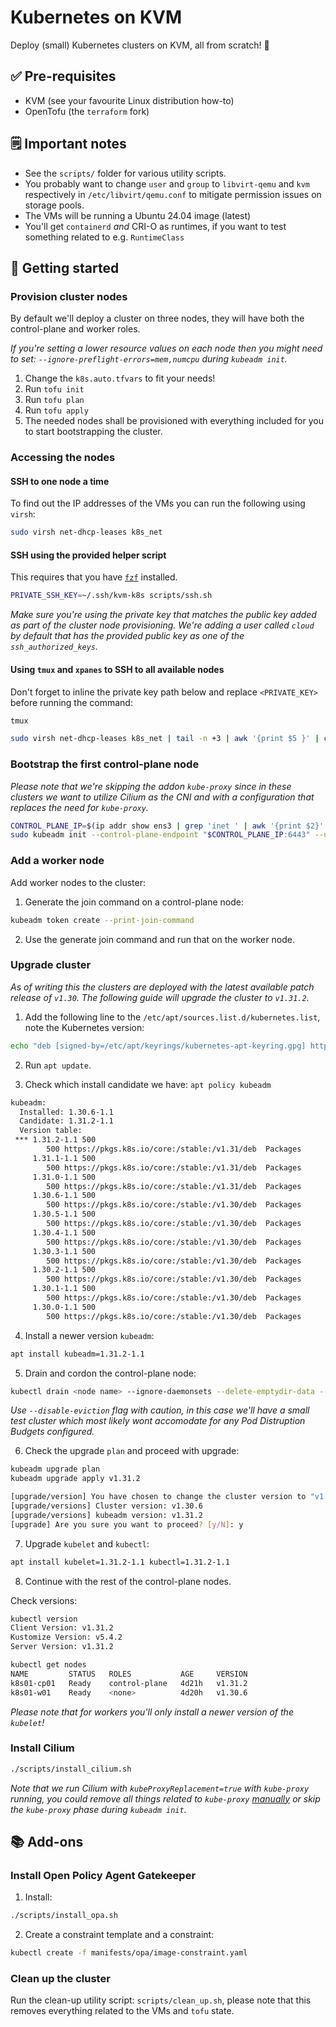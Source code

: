 # Kubernetes on KVM

Deploy (small) Kubernetes clusters on KVM, all from scratch! 🚀

## ✅ Pre-requisites

* KVM (see your favourite Linux distribution how-to)
* OpenTofu (the `terraform` fork)

## 🗒️ Important notes

* See the `scripts/` folder for various utility scripts.
* You probably want to change `user` and `group` to `libvirt-qemu` and `kvm` respectively in `/etc/libvirt/qemu.conf` to mitigate permission issues on storage pools.
* The VMs will be running a Ubuntu 24.04 image (latest)
* You'll get `containerd` _and_ CRI-O as runtimes, if you want to test something related to e.g. `RuntimeClass`

## 🏃 Getting started

### Provision cluster nodes

By default we'll deploy a cluster on three nodes, they will have both the control-plane and worker roles.

_If you're setting a lower resource values on each node then you might need to set: `--ignore-preflight-errors=mem,numcpu` during `kubeadm init`._

1. Change the `k8s.auto.tfvars` to fit your needs!
2. Run `tofu init`
3. Run `tofu plan`
4. Run `tofu apply`
5. The needed nodes shall be provisioned with everything included for you to start bootstrapping the cluster.

### Accessing the nodes

#### SSH to one node a time

To find out the IP addresses of the VMs you can run the following using `virsh`:

```bash
sudo virsh net-dhcp-leases k8s_net
```

#### SSH using the provided helper script

This requires that you have [`fzf`](https://github.com/junegunn/fzf) installed.

```bash
PRIVATE_SSH_KEY=~/.ssh/kvm-k8s scripts/ssh.sh
```

_Make sure you're using the private key that matches the public key added as part of the cluster node provisioning. We're adding a user called `cloud` by default that has the provided public key as one of the `ssh_authorized_keys`._

#### Using `tmux` and `xpanes` to SSH to all available nodes

Don't forget to inline the private key path below and replace `<PRIVATE_KEY>` before running the command:

```bash
tmux

sudo virsh net-dhcp-leases k8s_net | tail -n +3 | awk '{print $5 }' | cut -d"/" -f1 | xpanes -l ev -c 'ssh -l cloud -i <PRIVATE_KEY> {}'
```

### Bootstrap the first control-plane node

_Please note that we're skipping the addon `kube-proxy` since in these clusters we want to utilize Cilium as the CNI and with a configuration that replaces the need for `kube-proxy`._

```bash
CONTROL_PLANE_IP=$(ip addr show ens3 | grep 'inet ' | awk '{print $2}' | cut -d/ -f1)
sudo kubeadm init --control-plane-endpoint "$CONTROL_PLANE_IP:6443" --upload-certs
```

### Add a worker node

Add worker nodes to the cluster:

1. Generate the join command on a control-plane node:

```bash
kubeadm token create --print-join-command
```

2. Use the generate join command and run that on the worker node.

### Upgrade cluster

_As of writing this the clusters are deployed with the latest available patch release of `v1.30`. The following guide will upgrade the cluster to `v1.31.2`._

1. Add the following line to the `/etc/apt/sources.list.d/kubernetes.list`, note the Kubernetes version:

```bash
echo "deb [signed-by=/etc/apt/keyrings/kubernetes-apt-keyring.gpg] https://pkgs.k8s.io/core:/stable:/v1.31/deb/ /" >> /etc/apt/sources.list.d/kubernetes.list
```

2. Run `apt update`.

3. Check which install candidate we have: `apt policy kubeadm`

```bash
kubeadm:
  Installed: 1.30.6-1.1
  Candidate: 1.31.2-1.1
  Version table:
 *** 1.31.2-1.1 500
        500 https://pkgs.k8s.io/core:/stable:/v1.31/deb  Packages
     1.31.1-1.1 500
        500 https://pkgs.k8s.io/core:/stable:/v1.31/deb  Packages
     1.31.0-1.1 500
        500 https://pkgs.k8s.io/core:/stable:/v1.31/deb  Packages
     1.30.6-1.1 500
        500 https://pkgs.k8s.io/core:/stable:/v1.30/deb  Packages
     1.30.5-1.1 500
        500 https://pkgs.k8s.io/core:/stable:/v1.30/deb  Packages
     1.30.4-1.1 500
        500 https://pkgs.k8s.io/core:/stable:/v1.30/deb  Packages
     1.30.3-1.1 500
        500 https://pkgs.k8s.io/core:/stable:/v1.30/deb  Packages
     1.30.2-1.1 500
        500 https://pkgs.k8s.io/core:/stable:/v1.30/deb  Packages
     1.30.1-1.1 500
        500 https://pkgs.k8s.io/core:/stable:/v1.30/deb  Packages
     1.30.0-1.1 500
        500 https://pkgs.k8s.io/core:/stable:/v1.30/deb  Packages
```

4. Install a newer version `kubeadm`:

```bash
apt install kubeadm=1.31.2-1.1
```

5. Drain and cordon the control-plane node:

```bash
kubectl drain <node name> --ignore-daemonsets --delete-emptydir-data --disable-eviction
```

_Use `--disable-eviction` flag with caution, in this case we'll have a small test cluster which most likely wont accomodate for any Pod Distruption Budgets configured._

6. Check the upgrade `plan` and proceed with upgrade:

```bash
kubeadm upgrade plan
kubeadm upgrade apply v1.31.2
```

```bash
[upgrade/version] You have chosen to change the cluster version to "v1.31.2"
[upgrade/versions] Cluster version: v1.30.6
[upgrade/versions] kubeadm version: v1.31.2
[upgrade] Are you sure you want to proceed? [y/N]: y
```

7. Upgrade `kubelet` and `kubectl`:

```bash
apt install kubelet=1.31.2-1.1 kubectl=1.31.2-1.1
```

8. Continue with the rest of the control-plane nodes.

Check versions:

```bash
kubectl version
Client Version: v1.31.2
Kustomize Version: v5.4.2
Server Version: v1.31.2

kubectl get nodes
NAME         STATUS   ROLES           AGE     VERSION
k8s01-cp01   Ready    control-plane   4d21h   v1.31.2
k8s01-w01    Ready    <none>          4d20h   v1.30.6
```

_Please note that for workers you'll only install a newer version of the `kubelet`!_

### Install Cilium

```bash
./scripts/install_cilium.sh
```

_Note that we run Cilium with `kubeProxyReplacement=true` with `kube-proxy` running, you could remove all things related to `kube-proxy` [manually](https://docs.cilium.io/en/stable/network/kubernetes/kubeproxy-free/#quick-start) or skip the `kube-proxy` phase during `kubeadm init`._

## 📚 Add-ons

### Install Open Policy Agent Gatekeeper

1. Install:

```bash
./scripts/install_opa.sh
```

2. Create a constraint template and a constraint:

```bash
kubectl create -f manifests/opa/image-constraint.yaml
```

### Clean up the cluster

Run the clean-up utility script: `scripts/clean_up.sh`, please note that this removes everything related to the VMs and `tofu` state.
